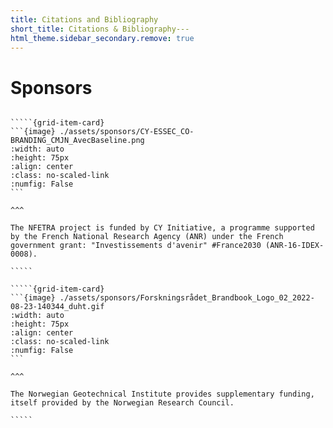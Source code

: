 ```yaml
---
title: Citations and Bibliography
short_title: Citations & Bibliography---
html_theme.sidebar_secondary.remove: true
---
```


# Sponsors


``````{grid} 1 1 1 2

`````{grid-item-card}
```{image} ./assets/sponsors/CY-ESSEC_CO-BRANDING_CMJN_AvecBaseline.png
:width: auto
:height: 75px
:align: center
:class: no-scaled-link
:numfig: False
```

^^^

The NFETRA project is funded by CY Initiative, a programme supported by the French National Research Agency (ANR) under the French government grant: "Investissements d'avenir" #France2030 (ANR-16-IDEX-0008).

`````

`````{grid-item-card}
```{image} ./assets/sponsors/Forskningsrådet_Brandbook_Logo_02_2022-08-23-140344_duht.gif
:width: auto
:height: 75px
:align: center
:class: no-scaled-link
:numfig: False
```

^^^

The Norwegian Geotechnical Institute provides supplementary funding, itself provided by the Norwegian Research Council.

`````
``````